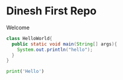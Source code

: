 # Dinesh First Repo

Welcome
```java
class HelloWorld{
  public static void main(String[] args){
    System.out.println("hello");
  }
}
```

```python
print('Hello')
```
